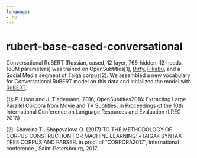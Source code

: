 ```yaml
---
language:
- ru
---
```


# rubert-base-cased-conversational

Conversational RuBERT \(Russian, cased, 12‑layer, 768‑hidden, 12‑heads, 180M parameters\) was trained on OpenSubtitles\[1\], [Dirty](https://d3.ru/), [Pikabu](https://pikabu.ru/), and a Social Media segment of Taiga corpus\[2\]. We assembled a new vocabulary for Conversational RuBERT model on this data and initialized the model with [RuBERT](../rubert-base-cased).


\[1\]: P. Lison and J. Tiedemann, 2016, OpenSubtitles2016: Extracting Large Parallel Corpora from Movie and TV Subtitles. In Proceedings of the 10th International Conference on Language Resources and Evaluation \(LREC 2016\)

\[2\]: Shavrina T., Shapovalova O. \(2017\) TO THE METHODOLOGY OF CORPUS CONSTRUCTION FOR MACHINE LEARNING: «TAIGA» SYNTAX TREE CORPUS AND PARSER. in proc. of “CORPORA2017”, international conference , Saint-Petersbourg, 2017.
